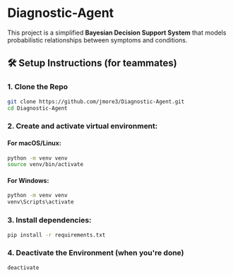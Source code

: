 # Diagnostic-Agent

This project is a simplified **Bayesian Decision Support System** that models probabilistic relationships between symptoms and conditions.

## 🛠️ Setup Instructions (for teammates)

### 1. Clone the Repo
```bash
git clone https://github.com/jmore3/Diagnostic-Agent.git
cd Diagnostic-Agent
```

### 2. Create and activate virtual environment:

#### For macOS/Linux:
```bash
python -m venv venv
source venv/bin/activate
```

#### For Windows:
```bash
python -m venv venv
venv\Scripts\activate
```

### 3. Install dependencies:
```bash
pip install -r requirements.txt
```

### 4. Deactivate the Environment (when you're done)
```bash
deactivate
```

